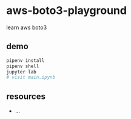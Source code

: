 # aws-boto3-playground

learn aws boto3

## demo

```sh
pipenv install
pipenv shell
jupyter lab
# visit main.ipynb
```

## resources

- ...